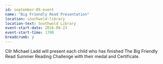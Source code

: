 ```yaml
---
id: september-05-event
name: "Big Friendly Read Presentation"
location: southwold-library
location-text: Southwold Library
event-start-date: 2016-09-23
event-start-time: 1700
breadcrumb: y
---
```

Cllr Michael Ladd will present each child who has finished The Big Friendly Read
Summer Reading Challenge with their medal and Certificate.
